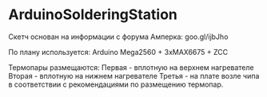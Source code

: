 # ArduinoSolderingStation
Скетч основан на информации с форума Амперка:
goo.gl/ijbJho


По плану используется: Arduino Mega2560 + 3xMAX6675 + ZCC

Термопары размещаются: 
Первая - вплотную на верхнем нагревателе
Вторая - вплотную на нижнем нагревателе
Третья - на плате возле чипа в соответствии с рекомендациями по размещению термопар.
